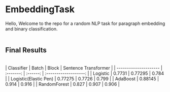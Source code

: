 # EmbeddingTask
Hello, Welcome to the repo for a random NLP task for paragraph embedding and binary classification.
<br/>
<br/>

## Final Results
<br/>
| Classifier             |  Batch    |  Block   |  Sentence Transformer |
|  --------------------- | :-------: | :------: | :-------------------: |
| Logistic               | 0.7731    | 0.77295  | 0.784                 |
| Logistic(Elastic Pen)  | 0.77275   | 0.7726   | 0.799                 |
| AdaBoost               | 0.88145   | 0.914    | 0.916                 |
| RandomForest           | 0.827     | 0.907    | 0.906                 |
